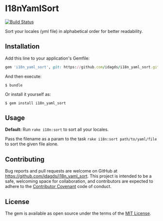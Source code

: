 # I18nYamlSort

[![Build Status](https://travis-ci.org/GovTechSG/i18n_yaml_sort.svg?branch=master)](https://travis-ci.org/GovTechSG/i18n_yaml_sort)

Sort your locales (yml file) in alphabetical order for better readability.

## Installation

Add this line to your application's Gemfile:

```ruby
gem 'i18n_yaml_sort', git: https://github.com/idagds/i18n_yaml_sort.git'
```

And then execute:

    $ bundle

Or install it yourself as:

    $ gem install i18n_yaml_sort

## Usage

**Default:** Run `rake i18n:sort` to sort all your locales.

Pass the filename as a param to the task `rake i18n:sort path/to/yaml/file` to sort the given file alone.

## Contributing

Bug reports and pull requests are welcome on GitHub at https://github.com/idagds/i18n_yaml_sort. This project is intended to be a safe, welcoming space for collaboration, and contributors are expected to adhere to the [Contributor Covenant](http://contributor-covenant.org) code of conduct.


## License

The gem is available as open source under the terms of the [MIT License](http://opensource.org/licenses/MIT).

